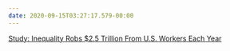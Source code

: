 ```yaml
---
date: 2020-09-15T03:27:17.579-00:00
---
```

[Study: Inequality Robs $2.5 Trillion From U.S. Workers Each Year](https://nymag.com/intelligencer/2020/09/rand-study-how-high-is-inequality-us.html)
